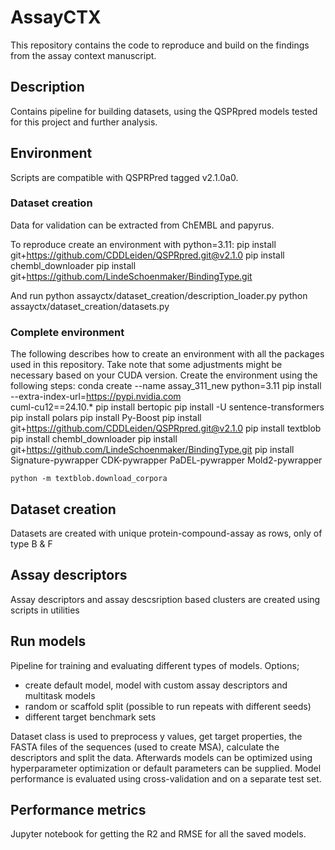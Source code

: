 # AssayCTX
This repository contains the code to reproduce and build on the findings from the assay context manuscript. 

## Description
Contains pipeline for building datasets, using the QSPRpred models tested for this project and further analysis.

## Environment
Scripts are compatible with QSPRPred tagged v2.1.0a0. 

### Dataset creation
Data for validation can be extracted from ChEMBL and papyrus. 

To reproduce create an environment with python=3.11:
    pip install git+https://github.com/CDDLeiden/QSPRpred.git@v2.1.0
    pip install chembl_downloader
    pip install git+https://github.com/LindeSchoenmaker/BindingType.git

And run
    python assayctx/dataset_creation/description_loader.py
    python assayctx/dataset_creation/datasets.py


### Complete environment
The following describes how to create an environment with all the packages used in this repository. Take note that some adjustments might be necessary based on your CUDA version.
Create the environment using the following steps:
    conda create --name assay_311_new python=3.11
    pip install \
    --extra-index-url=https://pypi.nvidia.com \
    cuml-cu12==24.10.*
    pip install bertopic
    pip install -U sentence-transformers
    pip install polars
    pip install Py-Boost
    pip install git+https://github.com/CDDLeiden/QSPRpred.git@v2.1.0
    pip install textblob
    pip install chembl_downloader
    pip install git+https://github.com/LindeSchoenmaker/BindingType.git
    pip install Signature-pywrapper CDK-pywrapper PaDEL-pywrapper Mold2-pywrapper

    python -m textblob.download_corpora

## Dataset creation
Datasets are created with unique protein-compound-assay as rows, only of type B & F

## Assay descriptors
Assay descriptors and assay descsription based clusters are created using scripts in utilities

## Run models
Pipeline for training and evaluating different types of models. Options;
- create default model, model with custom assay descriptors and multitask models
- random or scaffold split (possible to run repeats with different seeds)
- different target benchmark sets

Dataset class is used to preprocess y values, get target properties, the FASTA files of the sequences (used to create MSA), calculate the descriptors and split the data.
Afterwards models can be optimized using hyperparameter optimization or default parameters can be supplied. Model performance is evaluated using cross-validation and on a separate test set.

## Performance metrics
Jupyter notebook for getting the R2 and RMSE for all the saved models.